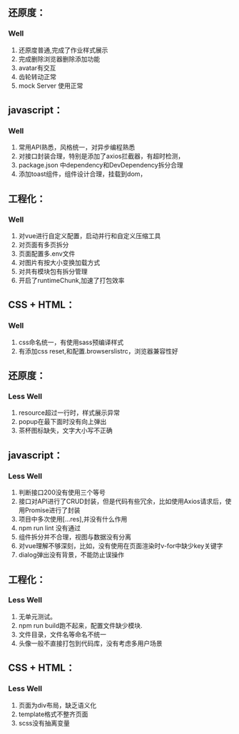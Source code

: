 ## 还原度：
 
### Well

1. 还原度普通,完成了作业样式展示
2. 完成删除浏览器删除添加功能
3. avatar有交互
4. 齿轮转动正常
5. mock Server 使用正常


## javascript：

### Well

1. 常用API熟悉，风格统一，对异步编程熟悉
2. 对接口封装合理，特别是添加了axios拦截器，有超时检测，
3. package.json 中dependency和DevDependency拆分合理
4. 添加toast组件，组件设计合理，挂载到dom，


## 工程化：

### Well
1. 对vue进行自定义配置，启动并行和自定义压缩工具
2. 对页面有多页拆分
3. 页面配置多.env文件
4. 对图片有按大小变换加载方式
5. 对共有模块包有拆分管理
6. 开启了runtimeChunk,加速了打包效率


## CSS + HTML：

### Well
1. css命名统一，有使用sass预编译样式
2. 有添加css reset,和配置.browserslistrc，浏览器兼容性好


## 还原度：
 

### Less Well
1. resource超过一行时，样式展示异常
2. popup在最下面时没有向上弹出
3. 茶杯图标缺失，文字大小写不正确

## javascript：

### Less Well

1. 判断接口200没有使用三个等号
2. 接口对API进行了CRUD封装，但是代码有些冗余，比如使用Axios请求后，使用Promise进行了封装
3. 项目中多次使用[...res],并没有什么作用
4. npm run lint 没有通过
5. 组件拆分并不合理，视图与数据没有分离
6. 对vue理解不够深刻，比如，没有使用在页面渲染时v-for中缺少key关键字
7. dialog弹出没有背景，不能防止误操作


## 工程化：

### Less Well
1. 无单元测试。
2. npm run build跑不起来，配置文件缺少模块.
3. 文件目录，文件名等命名不统一
4. 头像一般不直接打包到代码库，没有考虑多用户场景


## CSS + HTML：

### Less Well

1. 页面为div布局，缺乏语义化
2. template格式不整齐页面
3. scss没有抽离变量

